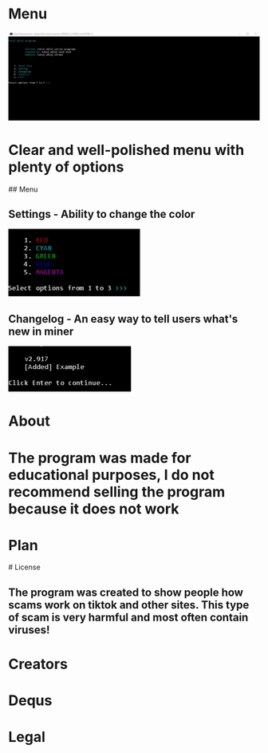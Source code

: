 # Menu
<img src="pics/Menu.JPG">
<h1>Clear and well-polished menu with plenty of options</h1>## Menu
<h2>Settings - Ability to change the color</h2>
<img src="pics/Colors.JPG">
<h2>Changelog - An easy way to tell users what's new in miner</h2>
<img src="pics/Changelog.JPG">

# About
<h1>The program was made for educational purposes, I do not recommend selling the program because it does not work</h1>
<h1>Plan</h1># License
<h2>The program was created to show people how scams work on tiktok and other sites. This type of scam is very harmful and most often contain viruses!</h2>

# Creators
<h1>Dequs</h1>
<h1>Legal</h1>

